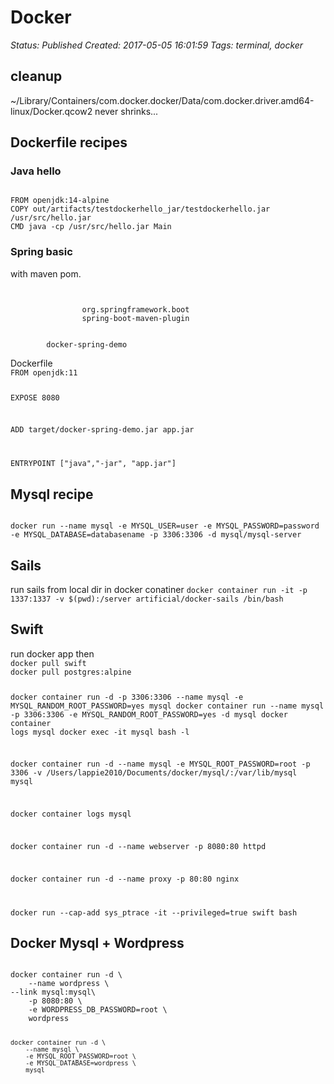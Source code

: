 # Docker

_Status: Published_
_Created: 2017-05-05 16:01:59_
_Tags: terminal, docker_

<h2>cleanup</h2>
~/Library/Containers/com.docker.docker/Data/com.docker.driver.amd64-linux/Docker.qcow2
never shrinks...

<h2>Dockerfile recipes</h2>

<h3>Java hello</h3>
<code>
FROM openjdk:14-alpine
COPY out/artifacts/testdockerhello_jar/testdockerhello.jar /usr/src/hello.jar
CMD java -cp /usr/src/hello.jar Main
</code>

<h3>Spring basic</h3>
with maven pom.
<code>
<build>
        <plugins>
            <plugin>
                <groupId>org.springframework.boot</groupId>
                <artifactId>spring-boot-maven-plugin</artifactId>
            </plugin>
        </plugins>
        <finalName>docker-spring-demo</finalName>
    </build>
</code>
Dockerfile
<code>
FROM openjdk:11

EXPOSE 8080

ADD target/docker-spring-demo.jar app.jar

ENTRYPOINT ["java","-jar", "app.jar"]
</code>

<h2>Mysql recipe</h2>
<code>
docker run --name mysql -e MYSQL_USER=user -e MYSQL_PASSWORD=password -e MYSQL_DATABASE=databasename -p 3306:3306 -d mysql/mysql-server
</code>

<h2>Sails</h2>
run sails from local dir in docker conatiner
<code>docker container run -it -p 1337:1337 -v $(pwd):/server artificial/docker-sails /bin/bash</code>

<h2>Swift</h2>
run docker app
then
<code>
docker pull swift
docker pull postgres:alpine

docker container run -d -p 3306:3306 --name mysql -e MYSQL_RANDOM_ROOT_PASSWORD=yes  mysql
docker container run --name mysql -p 3306:3306 -e MYSQL_RANDOM_ROOT_PASSWORD=yes -d mysql
docker container logs mysql
docker exec -it mysql bash -l

docker container run -d --name mysql -e MYSQL_ROOT_PASSWORD=root -p 3306 -v /Users/lappie2010/Documents/docker/mysql/:/var/lib/mysql mysql


docker container logs mysql

docker container run -d --name webserver -p 8080:80 httpd

docker container run -d --name proxy -p 80:80 nginx


docker run --cap-add sys_ptrace -it --privileged=true swift bash
</code>

<h2>Docker Mysql + Wordpress </h2>
<code>
docker container run -d \
    --name wordpress \
--link mysql:mysql\
    -p 8080:80 \
    -e WORDPRESS_DB_PASSWORD=root \
    wordpress

    docker container run -d \
        --name mysql \
        -e MYSQL_ROOT_PASSWORD=root \
        -e MYSQL_DATABASE=wordpress \
        mysql

</code>